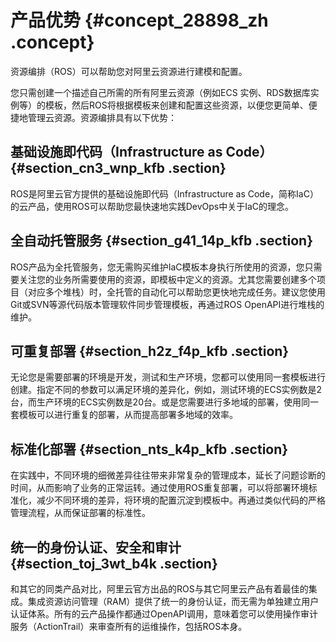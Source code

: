 # 产品优势 {#concept_28898_zh .concept}

资源编排（ROS）可以帮助您对阿里云资源进行建模和配置。

您只需创建一个描述自己所需的所有阿里云资源（例如ECS 实例、RDS数据库实例等）的模板，然后ROS将根据模板来创建和配置这些资源，以便您更简单、便捷地管理云资源。资源编排具有以下优势：

## 基础设施即代码（Infrastructure as Code） {#section_cn3_wnp_kfb .section}

ROS是阿里云官方提供的基础设施即代码（Infrastructure as Code，简称IaC）的云产品，使用ROS可以帮助您最快速地实践DevOps中关于IaC的理念。

## 全自动托管服务 {#section_g41_14p_kfb .section}

ROS产品为全托管服务，您无需购买维护IaC模板本身执行所使用的资源，您只需要关注您的业务所需要使用的资源，即模板中定义的资源。尤其您需要创建多个项目（对应多个堆栈）时，全托管的自动化可以帮助您更快地完成任务。建议您使用Git或SVN等源代码版本管理软件同步管理模板，再通过ROS OpenAPI进行堆栈的维护。

## 可重复部署 {#section_h2z_f4p_kfb .section}

无论您是需要部署的环境是开发，测试和生产环境，您都可以使用同一套模板进行创建。指定不同的参数可以满足环境的差异化，例如，测试环境的ECS实例数是2台，而生产环境的ECS实例数是20台。或是您需要进行多地域的部署，使用同一套模板可以进行重复的部署，从而提高部署多地域的效率。

## 标准化部署 {#section_nts_k4p_kfb .section}

在实践中，不同环境的细微差异往往带来非常复杂的管理成本，延长了问题诊断的时间，从而影响了业务的正常运转。通过使用ROS重复部署，可以将部署环境标准化，减少不同环境的差异，将环境的配置沉淀到模板中。再通过类似代码的严格管理流程，从而保证部署的标准性。

## 统一的身份认证、安全和审计 {#section_toj_3wt_b4k .section}

和其它的同类产品对比，阿里云官方出品的ROS与其它阿里云产品有着最佳的集成。集成资源访问管理（RAM）提供了统一的身份认证，而无需为单独建立用户认证体系。所有的云产品操作都通过OpenAPI调用，意味着您可以使用操作审计服务（ActionTrail）来审查所有的运维操作，包括ROS本身。

